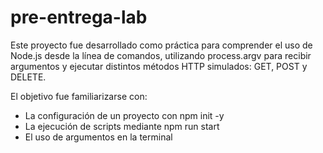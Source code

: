 # pre-entrega-lab

Este proyecto fue desarrollado como práctica para comprender el uso de Node.js desde la línea de comandos, utilizando process.argv para recibir argumentos y ejecutar distintos métodos HTTP simulados: GET, POST y DELETE.

El objetivo fue familiarizarse con:
- La configuración de un proyecto con npm init -y
- La ejecución de scripts mediante npm run start
- El uso de argumentos en la terminal